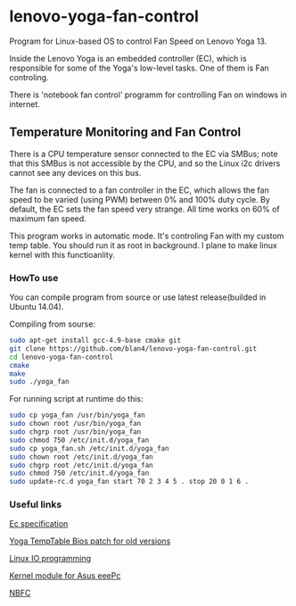 lenovo-yoga-fan-control
=======================

Program for Linux-based OS to control Fan Speed on Lenovo Yoga 13. 

Inside the Lenovo Yoga is an embedded controller (EC), which is responsible for some of the Yoga's low-level tasks. One of them is Fan controling.

There is 'notebook fan control'  programm for controlling Fan on windows in internet.

## Temperature Monitoring and Fan Control

There is a CPU temperature sensor connected to the EC via SMBus; note that this SMBus is not accessible by the CPU, and so the Linux i2c drivers cannot see any devices on this bus.

The fan is connected to a fan controller in the EC, which allows the fan speed to be varied (using PWM) between 0% and 100% duty cycle. By default, the EC sets the fan speed very strange. All time works on 60% of maximum fan speed.

This program works in automatic mode. It's controling Fan with my custom temp table. You should run it as root in background. I plane to make linux kernel with this functioanlity. 

### HowTo use

You can compile program from source or use latest release(builded in Ubuntu 14.04).

Compiling from sourse:
```bash
sudo apt-get install gcc-4.9-base cmake git
git clone https://github.com/blan4/lenovo-yoga-fan-control.git
cd lenovo-yoga-fan-control
cmake
make
sudo ./yoga_fan
```

For running script at runtime do this:
```bash
sudo cp yoga_fan /usr/bin/yoga_fan
sudo chown root /usr/bin/yoga_fan
sudo chgrp root /usr/bin/yoga_fan
sudo chmod 750 /etc/init.d/yoga_fan
sudo cp yoga_fan.sh /etc/init.d/yoga_fan
sudo chown root /etc/init.d/yoga_fan
sudo chgrp root /etc/init.d/yoga_fan
sudo chmod 750 /etc/init.d/yoga_fan
sudo update-rc.d yoga_fan start 70 2 3 4 5 . stop 20 0 1 6 .
```

### Useful links

[Ec specification](http://wiki.laptop.org/go/Ec_specification)

[Yoga TempTable Bios patch for old versions](https://forums.lenovo.com/t5/Idea-Windows-based-Tablets-and/Yoga-13-Fan-Noise/ta-p/1065093)

[Linux IO programming](http://www.tldp.org/HOWTO/IO-Port-Programming.html)

[Kernel module for Asus eeePc](https://code.google.com/p/eeepc-linux/wiki/EmbeddedController)

[NBFC](http://www.computerbase.de/forum/showthread.php?t=1070494)
